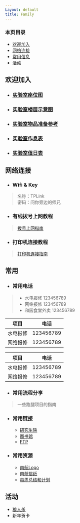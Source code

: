 ```yaml
---
Layout: default
title: Family
---
```


### 本页目录

* [欢迎加入](#欢迎加入)
* [网络连接](#网络连接)
* [常用信息](#常用信息)
* [活动](#活动)


## 欢迎加入

- ### [实验室座位图](https://zhaoph2008.github.io/IATCNG/support/map.html#实验室座位图)

- ### [实验室楼层示意图](https://zhaoph2008.github.io/IATCNG/support/map.html#实验室楼层示意图)

- ### [实验室物品准备参考](./doc/things-list.docx)

- ### [实验室作息表](文件)

- ### [实验室值日表](./doc/1.pdf)


## 网络连接

- ### Wifi & Key

> 名称：TPLink<br>
> 密码：问你旁边的师兄<br>

- ### 有线拨号上网教程

> [拨号上网指南](网页跳转，待补充)

- ### 打印机连接教程

> [打印机连接指南](网页跳转，待补充)

## 常用

- ### 常用电话

> - 水电报修 123456789 
> - 网络报修 123456789 
> - 和园食堂外卖 123456789 

项目 | 电话
------------ | -------------
水电报修| 123456789
网络报修 | 123456789

|项目 | 电话 |
|:-:|:-:|
|水电报修| 123456789|
|网络报修 | 123456789|

- ### 常用流程分享

> 一些跑腿项目的指南

- ### 常用链接

  - [研究生院](http://www.graduate.nuaa.edu.cn/)
  - [图书馆](http://lib.nuaa.edu.cn/)
  - [FTP](http://ftp.nuaa.edu.cn/)

- ### 常用资源

  - [南航Logo](https://www.nuaa.edu.cn/589/list.htm)
  - [南航信纸](./doc/temple.pptx)
  - [每周总结和计划](./doc/plan.docx)

## 活动
  - [狼人杀](https://zhaoph2008.github.io/IATCNG/support/activity.html)
  - 新年贺卡


